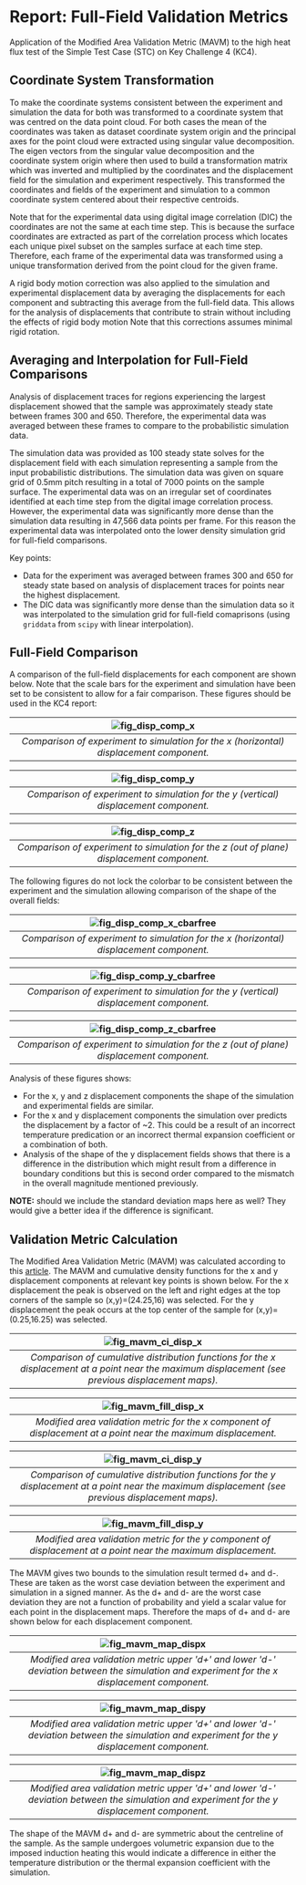 # Report: Full-Field Validation Metrics
Application of the Modified Area Validation Metric (MAVM) to the high heat flux test of the Simple Test Case (STC) on Key Challenge 4 (KC4).

## Coordinate System Transformation
To make the coordinate systems consistent between the experiment and simulation the data for both was transformed to a coordinate system that was centred on the data point cloud. For both cases the mean of the coordinates was taken as dataset coordinate system origin and the principal axes for the point cloud were extracted using singular value decomposition. The eigen vectors from the singular value decomposition and the coordinate system origin where then used to build a transformation matrix which was inverted and multiplied by the coordinates and the displacement field for the simulation and experiment respectively. This transformed the coordinates and fields of the experiment and simulation to a common coordinate system centered about their respective centroids.

Note that for the experimental data using digital image correlation (DIC) the coordinates are not the same at each time step. This is because the surface coordinates are extracted as part of the correlation process which locates each unique pixel subset on the samples surface at each time step. Therefore, each frame of the experimental data was transformed using a unique transformation derived from the point cloud for the given frame.

A rigid body motion correction was also applied to the simulation and experimental displacement data by averaging the displacements for each component and subtracting this average from the full-field data. This allows for the analysis of displacements that contribute to strain without including the effects of rigid body motion Note that this corrections assumes minimal rigid rotation.

## Averaging and Interpolation for Full-Field Comparisons
Analysis of displacement traces for regions experiencing the largest displacement showed that the sample was approximately steady state between frames 300 and 650. Therefore, the experimental data was averaged between these frames to compare to the probabilistic simulation data.

The simulation data was provided as 100 steady state solves for the displacement field with each simulation representing a sample from the input probabilistic distributions. The simulation data was given on square grid of 0.5mm pitch resulting in a total of 7000 points on the sample surface. The experimental data was on an irregular set of coordinates identified at each time step from the digital image correlation process. However, the experimental data was significantly more dense than the simulation data resulting in 47,566 data points per frame. For this reason the experimental data was interpolated onto the lower density simulation grid for full-field comparisons.

Key points:
- Data for the experiment was averaged between frames 300 and 650 for steady state based on analysis of displacement traces for points near the highest displacement.
- The DIC data was significantly more dense than the simulation data so it was interpolated to the simulation grid for full-field comaprisons (using `griddata` from `scipy` with linear interpolation).

## Full-Field Comparison
A comparison of the full-field displacements for each component are shown below. Note that the scale bars for the experiment and simulation have been set to be consistent to allow for a fair comparison. These figures should be used in the KC4 report:

|![fig_disp_comp_x](images/disp_comp_x.png)|
|:--:|
|*Comparison of experiment to simulation for the x (horizontal) displacement component.*|

|![fig_disp_comp_y](images/disp_comp_y.png)|
|:--:|
|*Comparison of experiment to simulation for the y (vertical) displacement component.*|

|![fig_disp_comp_z](images/disp_comp_z.png)|
|:--:|
|*Comparison of experiment to simulation for the z (out of plane) displacement component.*|

The following figures do not lock the colorbar to be consistent between the experiment and the simulation allowing comparison of the shape of the overall fields:

|![fig_disp_comp_x_cbarfree](images/disp_comp_x_cbarfree.png)|
|:--:|
|*Comparison of experiment to simulation for the x (horizontal) displacement component.*|

|![fig_disp_comp_y_cbarfree](images/disp_comp_y_cbarfree.png)|
|:--:|
|*Comparison of experiment to simulation for the y (vertical) displacement component.*|

|![fig_disp_comp_z_cbarfree](images/disp_comp_z_cbarfree.png)|
|:--:|
|*Comparison of experiment to simulation for the z (out of plane) displacement component.*|


Analysis of these figures shows:
- For the x, y and z displacement components the shape of the simulation and experimental fields are similar.
- For the x and y displacement components the simulation over predicts the displacement by a factor of ~2. This could be a result of an incorrect temperature predication or an incorrect thermal expansion coefficient or a combination of both.
- Analysis of the shape of the y displacement fields shows that there is a difference in the distribution which might result from a difference in boundary conditions but this is second order compared to the mismatch in the overall magnitude mentioned previously.

**NOTE:** should we include the standard deviation maps here as well? They would give a better idea if the difference is significant.

## Validation Metric Calculation
The Modified Area Validation Metric (MAVM) was calculated according to this [article](http://asmedigitalcollection.asme.org/verification/article-pdf/8/1/011001/6974199/vvuq_008_01_011001.pdf). The MAVM and cumulative density functions for the x and y displacement components at relevant key points is shown below. For the x displacement the peak is observed on the left and right edges at the top corners of the sample so (x,y)=(24.25,16) was selected. For the y displacement the peak occurs at the top center of the sample for (x,y)=(0.25,16.25) was selected.

|![fig_mavm_ci_disp_x](images/mavm%20ci%20disp.%20x%20[mm]%20(x,y)=(24.25,16.25).png)|
|:--:|
|*Comparison of cumulative distribution functions for the x displacement at a point near the maximum displacement (see previous displacement maps).*|

|![fig_mavm_fill_disp_x](images/mavm%20fill%20disp.%20x%20[mm]%20(x,y)=(24.25,16.25).png)|
|:--:|
|*Modified area validation metric for the x component of displacement at a point near the maximum displacement.*|

|![fig_mavm_ci_disp_y](images/mavm%20ci%20disp.%20y%20[mm]%20(x,y)=(0.25,16.25).png)|
|:--:|
|*Comparison of cumulative distribution functions for the y displacement at a point near the maximum displacement (see previous displacement maps).*|

|![fig_mavm_fill_disp_y](images/mavm%20fill%20disp.%20y%20[mm]%20(x,y)=(0.25,16.25).png)|
|:--:|
|*Modified area validation metric for the y component of displacement at a point near the maximum displacement.*|

The MAVM gives two bounds to the simulation result termed d+ and d-. These are taken as the worst case deviation between the experiment and simulation in a signed manner. As the d+ and d- are the worst case deviation they are not a function of probability and yield a scalar value for each point in the displacement maps. Therefore the maps of d+ and d- are shown below for each displacement component.

|![fig_mavm_map_dispx](images/mavm_map_dispx.png)|
|:--:|
|*Modified area validation metric upper 'd+' and lower 'd-' deviation between the simulation and experiment for the x displacement component.*|

|![fig_mavm_map_dispy](images/mavm_map_dispy.png)|
|:--:|
|*Modified area validation metric upper 'd+' and lower 'd-' deviation between the simulation and experiment for the y displacement component.*|

|![fig_mavm_map_dispz](images/mavm_map_dispz.png)|
|:--:|
|*Modified area validation metric upper 'd+' and lower 'd-' deviation between the simulation and experiment for the y displacement component.*|

The shape of the MAVM d+ and d- are symmetric about the centreline of the sample. As the sample undergoes volumetric expansion due to the imposed induction heating this would indicate a difference in either the temperature distribution or the thermal expansion coefficient with the simulation.
